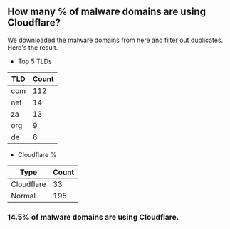 ## How many % of malware domains are using Cloudflare?


We downloaded the malware domains from [here](https://urlhaus.abuse.ch) and filter out duplicates.
Here's the result.


[//]: # (start replacement)


- Top 5 TLDs

| TLD | Count |
| --- | --- |
| com | 112 |
| net | 14 |
| za | 13 |
| org | 9 |
| de | 6 |


- Cloudflare %

| Type | Count |
| --- | --- |
| Cloudflare | 33 |
| Normal | 195 |


### 14.5% of malware domains are using Cloudflare.